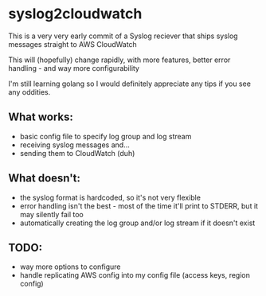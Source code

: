 # syslog2cloudwatch

This is a very very early commit of a Syslog reciever that ships syslog messages straight to AWS CloudWatch

This will (hopefully) change rapidly, with more features, better error handling - and way more configurability

I'm still learning golang so I would definitely appreciate any tips if you see any oddities.

## What works:
- basic config file to specify log group and log stream
- receiving syslog messages and...
- sending them to CloudWatch (duh)

## What doesn't:
- the syslog format is hardcoded, so it's not very flexible
- error handling isn't the best - most of the time it'll print to STDERR, but it may silently fail too
- automatically creating the log group and/or log stream if it doesn't exist

## TODO:
- way more options to configure
- handle replicating AWS config into my config file (access keys, region config)
